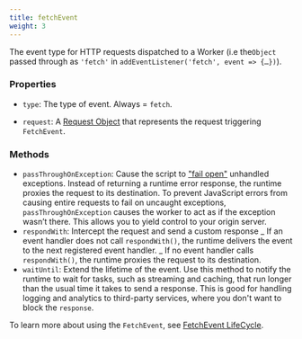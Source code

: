```yaml
---
title: fetchEvent
weight: 3
---
```


The event type for HTTP requests dispatched to a Worker (i.e the`Object` passed through as `'fetch'` in `addEventListener('fetch', event => {…})`).

### Properties

- `type`: The type of event. Always = `fetch`.

- `request`: A [Request Object](/reference/apis/request) that represents the request triggering `FetchEvent`.

### Methods

- `passThroughOnException`: Cause the script to ["fail open"](https://community.microfocus.com/t5/Security-Blog/Security-Fundamentals-Part-1-Fail-Open-vs-Fail-Closed/ba-p/283747) unhandled exceptions. Instead of returning a runtime error response, the runtime proxies the request to its destination. To prevent JavaScript errors from causing entire requests to fail on uncaught exceptions, `passThroughOnException` causes the worker to act as if the exception wasn’t there. This allows you to yield control to your origin server.
- `respondWith`: Intercept the request and send a custom response
  _ If an event handler does not call `respondWith()`, the runtime delivers the event to the next registered event handler.
  _ If no event handler calls `respondWith()`, the runtime proxies the request to its destination.
- `waitUntil`: Extend the lifetime of the event. Use this method to notify the runtime to wait for tasks, such as streaming and caching, that run longer than the usual time it takes to send a response. This is good for handling logging and analytics to third-party services, where you don't want to block the `response`.

To learn more about using the `FetchEvent`, see [FetchEvent LifeCycle](/about/caveats/fetch-event-lifecycle).
